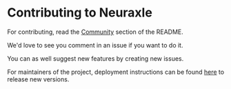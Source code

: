 # Contributing to Neuraxle

For contributing, read the [Community](https://github.com/Neuraxio/Neuraxle#community) section of the README.

We'd love to see you comment in an issue if you want to do it. 

You can as well suggest new features by creating new issues.

For maintainers of the project, deployment instructions can be found [here](https://github.com/Neuraxio/Neuraxle/wiki/How-to-deploy-a-new-package-(or-version-of-package)-to-PyPI) to release new versions.
